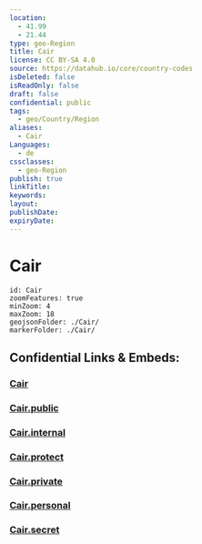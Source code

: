 ```yaml
---
location:
  - 41.99
  - 21.44
type: geo-Region
title: Cair
license: CC BY-SA 4.0
source: https://datahub.io/core/country-codes
isDeleted: false
isReadOnly: false
draft: false
confidential: public
tags:
  - geo/Country/Region
aliases:
  - Cair
Languages:
  - de
cssclasses:
  - geo-Region
publish: true
linkTitle:
keywords:
layout:
publishDate:
expiryDate:
---
```


# Cair

```leaflet
id: Cair
zoomFeatures: true 
minZoom: 4 
maxZoom: 18
geojsonFolder: ./Cair/
markerFolder: ./Cair/
```


## Confidential Links & Embeds: 

### [Cair](/_Standards/Earth/Continent/Europe/Europe~South/Macedonia~North/Municipalities~Macedonia/Cair.md) 

### [Cair.public](/_public/Earth/Continent/Europe/Europe~South/Macedonia~North/Municipalities~Macedonia/Cair.public.md) 

### [Cair.internal](/_internal/Earth/Continent/Europe/Europe~South/Macedonia~North/Municipalities~Macedonia/Cair.internal.md) 

### [Cair.protect](/_protect/Earth/Continent/Europe/Europe~South/Macedonia~North/Municipalities~Macedonia/Cair.protect.md) 

### [Cair.private](/_private/Earth/Continent/Europe/Europe~South/Macedonia~North/Municipalities~Macedonia/Cair.private.md) 

### [Cair.personal](/_personal/Earth/Continent/Europe/Europe~South/Macedonia~North/Municipalities~Macedonia/Cair.personal.md) 

### [Cair.secret](/_secret/Earth/Continent/Europe/Europe~South/Macedonia~North/Municipalities~Macedonia/Cair.secret.md)

